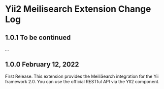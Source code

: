 # Yii2 Meilisearch Extension Change Log

## 1.0.1  To be continued
...

## 1.0.0  February 12, 2022

First Release.
This extension provides the MeiliSearch integration for the Yii framework 2.0.
You can use the official RESTful API via the YII2 component.